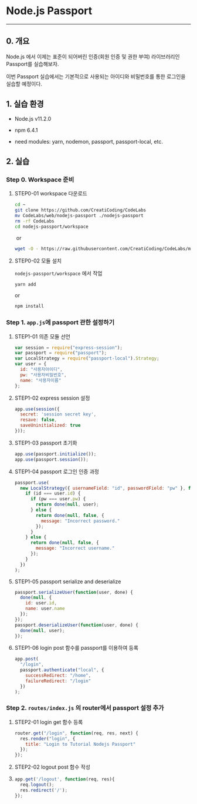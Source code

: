 # Node.js Passport

---



## 0. 개요

Node.js 에서 이제는 표준이 되어버린 인증(회원 인증 및 권한 부여) 라이브러리인 Passport를 실습해보자.

이번 Passport 실습에서는 기본적으로 사용되는 아이디와 비밀번호를 통한 로그인을 실습할 예정이다.



## 1. 실습 환경

- Node.js v11.2.0

- npm 6.4.1

- need modules: yarn, nodemon, passport, passport-local, etc.

## 2. 실습

### Step 0. Workspace 준비

1. STEP0-01 workspace 다운로드

   ```bash
   cd ~
   git clone https://github.com/CreatiCoding/CodeLabs
   mv CodeLabs/web/nodejs-passport ./nodejs-passport
   rm -rf CodeLabs
   cd nodejs-passport/workspace
   ```

   ​	or

   ```bash
   wget -O - https://raw.githubusercontent.com/CreatiCoding/CodeLabs/master/web/nodejs-passport/download-workspace.sh | bash
   ```

2. STEP0-02 모듈 설치

   `nodejs-passport/workspace` 에서 작업

   ```bash
   yarn add
   ```

   or

   ```bash
   npm install
   ```

### Step 1. `app.js`에 passport 관한 설정하기

1. STEP1-01 의존 모듈 선언

   ```javascript
   var session = require("express-session");
   var passport = require("passport");
   var LocalStrategy = require("passport-local").Strategy;
   var user = {
     id: "사용자아이디",
     pw: "사용자비밀번호",
     name: "사용자이름"
   };
   ```

2. STEP1-02 express session 설정

   ```js
   app.use(session({
     secret: 'session secret key',
     resave: false,
     saveUninitialized: true
   }));
   ```

3. STEP1-03 passport 초기화

   ```javascript
   app.use(passport.initialize());
   app.use(passport.session());
   ```

4. STEP1-04 passport 로그인 인증 과정

   ```javascript
   passport.use(
     new LocalStrategy({ usernameField: "id", passwordField: "pw" }, function(id, pw, done){
       if (id === user.id) {
         if (pw === user.pw) {
           return done(null, user);
         } else {
           return done(null, false, {
             message: "Incorrect password."
           });
         }
       } else {
         return done(null, false, {
           message: "Incorrect username."
         });
       }
     })
   );
   ```

5. STEP1-05 passport serialize and deserialize

   ```javascript
   passport.serializeUser(function(user, done) {
     done(null, {
       id: user.id,
       name: user.name
     });
   });
   passport.deserializeUser(function(user, done) {
     done(null, user);
   });
   ```

6. STEP1-06 login post 함수를 passport를 이용하여 등록

   ```javascript
   app.post(
     "/login",
     passport.authenticate("local", {
       successRedirect: "/home",
       failureRedirect: "/login"
     })
   );
   ```

### Step 2. `routes/index.js` 의 router에서 passport 설정 추가

1. STEP2-01 login get 함수 등록

   ```javascript
   router.get("/login", function(req, res, next) {
     res.render("login", {
       title: "Login to Tutorial Nodejs Passport"
     });
   });
   ```

2. STEP2-02 logout post 함수 작성

4. ```javascript
   app.get('/logout', function(req, res){
     req.logout();
     res.redirect('/');
   });
   ```